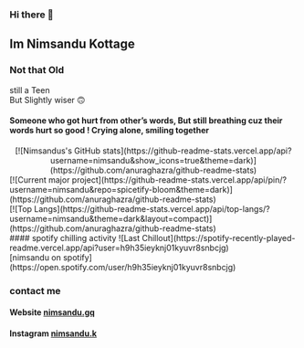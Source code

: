 ### Hi there 👋

## Im Nimsandu Kottage

### Not that Old
still a Teen
<br>
But Slightly wiser 🙃

#### Someone who got hurt from other’s words, But still breathing cuz their words hurt so good ! Crying alone, smiling together

<div align="center">[![Nimsandus's GitHub stats](https://github-readme-stats.vercel.app/api?username=nimsandu&show_icons=true&theme=dark)](https://github.com/anuraghazra/github-readme-stats)</div>

<div align"center">[![Current major project](https://github-readme-stats.vercel.app/api/pin/?username=nimsandu&repo=spicetify-bloom&theme=dark)](https://github.com/anuraghazra/github-readme-stats)</div>

<div align"center">[![Top Langs](https://github-readme-stats.vercel.app/api/top-langs/?username=nimsandu&theme=dark&layout=compact)](https://github.com/anuraghazra/github-readme-stats)</div>

<div align"center">#### spotify chilling activity ![Last Chillout](https://spotify-recently-played-readme.vercel.app/api?user=h9h35ieyknj01kyuvr8snbcjg)</div>

<div align"center">[nimsandu on spotify](https://open.spotify.com/user/h9h35ieyknj01kyuvr8snbcjg)</div>


### contact me
#### Website [nimsandu.gq](https://nimsandu.gq)
#### Instagram [nimsandu.k](https://instagram.com/nimsandu.k/)
<dev>
  
</dev>
<!--
**nimsandu/nimsandu** is a ✨ _special_ ✨ repository because its `README.md` (this file) appears on your GitHub profile.

Here are some ideas to get you started:

- 🔭 I’m currently working on ...
- 🌱 I’m currently learning ...
- 👯 I’m looking to collaborate on ...
- 🤔 I’m looking for help with ...
- 💬 Ask me about ...
- 📫 How to reach me: ...
- 😄 Pronouns: ...
- ⚡ Fun fact: ...
-->
